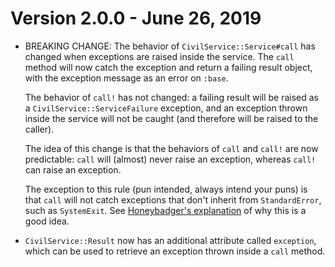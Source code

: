 # Version 2.0.0 - June 26, 2019

* BREAKING CHANGE: The behavior of `CivilService::Service#call` has changed when exceptions are
  raised inside the service.  The `call` method will now catch the exception and return a failing
  result object, with the exception message as an error on `:base`.

  The behavior of `call!` has not changed: a failing result will be raised as a
  `CivilService::ServiceFailure` exception, and an exception thrown inside the service will not be
  caught (and therefore will be raised to the caller).

  The idea of this change is that the behaviors of `call` and `call!` are now predictable: `call`
  will (almost) never raise an exception, whereas `call!` can raise an exception.

  The exception to this rule (pun intended, always intend your puns) is that `call` will not catch
  exceptions that don't inherit from `StandardError`, such as `SystemExit`.  See
  [Honeybadger's explanation](https://www.honeybadger.io/blog/a-beginner-s-guide-to-exceptions-in-ruby/)
  of why this is a good idea.
* `CivilService::Result` now has an additional attribute called `exception`, which can be used to
  retrieve an exception thrown inside a `call` method.
